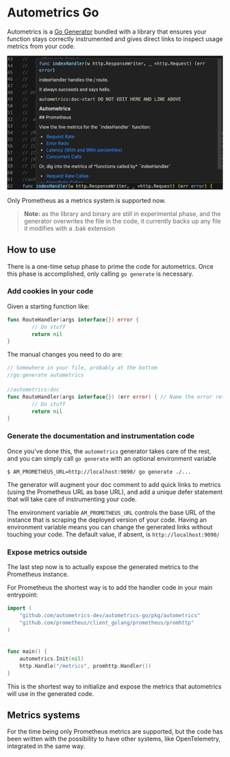 # Autometrics Go

Autometrics is a [Go
Generator](https://pkg.go.dev/cmd/go#hdr-Generate_Go_files_by_processing_source)
bundled with a library that ensures your function stays correctly instrumented
and gives direct links to inspect usage metrics from your code.

![Documentation comments of instrumented function is augmented with links](./assets/codium-screenshot-example.png)

Only Prometheus as a metrics system is supported now.

> **Note:** as the library and binary are still in experimental phase, and the
> generator overwrites the file in the code, it currently backs up any file it
> modifies with a .bak extension

## How to use

There is a one-time setup phase to prime the code for autometrics. Once this
phase is accomplished, only calling `go generate` is necessary.

### Add cookies in your code

Given a starting function like:

```go
func RouteHandler(args interface{}) error {
        // Do stuff
        return nil
}
```

The manual changes you need to do are:

```go
// Somewhere in your file, probably at the bottom
//go:generate autometrics

//autometrics:doc
func RouteHandler(args interface{}) (err error) { // Name the error return value; this is an optional but recommended change
        // Do stuff
        return nil
}
```

### Generate the documentation and instrumentation code

Once you've done this, the `autometrics` generator takes care of the rest, and you can
simply call `go generate` with an optional environment variable

```console
$ AM_PROMETHEUS_URL=http://localhost:9090/ go generate ./...
```

The generator will augment your doc comment to add quick links to metrics (using
the Prometheus URL as base URL), and add a unique defer statement that will take
care of instrumenting your code.

The environment variable `AM_PROMETHEUS_URL` controls the base URL of the instance that
is scraping the deployed version of your code. Having an environment variable means you
can change the generated links without touching your code. The default value, if absent,
is `http://localhost:9090/`

### Expose metrics outside

The last step now is to actually expose the generated metrics to the Prometheus instance.

For Prometheus the shortest way is to add the handler code in your main entrypoint:

``` go
import (
	"github.com/autometrics-dev/autometrics-go/pkg/autometrics"
	"github.com/prometheus/client_golang/prometheus/promhttp"
)


func main() {
	autometrics.Init(nil)
	http.Handle("/metrics", promhttp.Handler())
}
```

This is the shortest way to initialize and expose the metrics that autometrics will use
in the generated code.

## Metrics systems

For the time being only Prometheus metrics are supported, but the code has been
written with the possibility to have other systems, like OpenTelemetry,
integrated in the same way.
